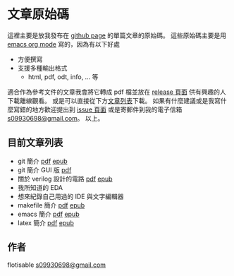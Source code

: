 # 文章原始碼
  這裡主要是放我發布在 [github page](https://flotisable.github.io) 的單篇文章的原始碼。
  這些原始碼主要是用 [emacs org mode](https://orgmode.org/) 寫的，因為有以下好處

  - 方便撰寫
  - 支援多種輸出格式
    - html, pdf, odt, info, ... 等

  適合作為參考文件的文章我會將它轉成 pdf 檔並放在 [release 頁面](https://github.com/flotisable/Articles/release)
  供有興趣的人下載離線觀看。
  或是可以直接從下方[文章列表](#目前文章列表)下載。
  如果有什麼建議或是我寫什麼寫錯的地方歡迎提出到 [issue 頁面](https://github.com/flotisable/Articles/issues) 或是寄郵件到我的電子信箱 s09930698@gmail.com。
  以上。
## 目前文章列表
   - git 簡介
    [pdf](https://github.com/flotisable/Articles/files/2260281/gitBrief.pdf)
    [epub](https://github.com/flotisable/Articles/releases/download/v0.5.0/gitBrief.epub)
   - git 簡介 GUI 版
    [pdf](https://github.com/flotisable/Articles/files/2260282/gitBriefGui.pdf)
   - 關於 verilog 設計的電路
    [pdf](https://github.com/flotisable/Articles/files/2290061/verilogCircuitDesign.pdf)
    [epub](https://github.com/flotisable/Articles/releases/download/v0.5.0/verilogCircuitDesign.epub)
   - 我所知道的 EDA
   - 想來紀錄自己用過的 IDE 與文字編輯器
   - makefile 簡介
    [pdf](https://github.com/flotisable/Articles/files/2858550/makeBrief.pdf)
    [epub](https://github.com/flotisable/Articles/releases/download/v0.5.0/makeBrief.epub)
   - emacs 簡介
    [pdf](https://github.com/flotisable/Articles/releases/download/v0.5.0/emacsbrief.pdf)
    [epub](https://github.com/flotisable/Articles/releases/download/v0.5.0/emacsBrief.epub)
   - latex 簡介
    [pdf](https://github.com/flotisable/Articles/releases/download/v0.6.0/latexBrief.pdf)
    [epub](https://github.com/flotisable/Articles/releases/download/v0.6.0/latexBrief.epub)
## 作者
   flotisable s09930698@gmail.com